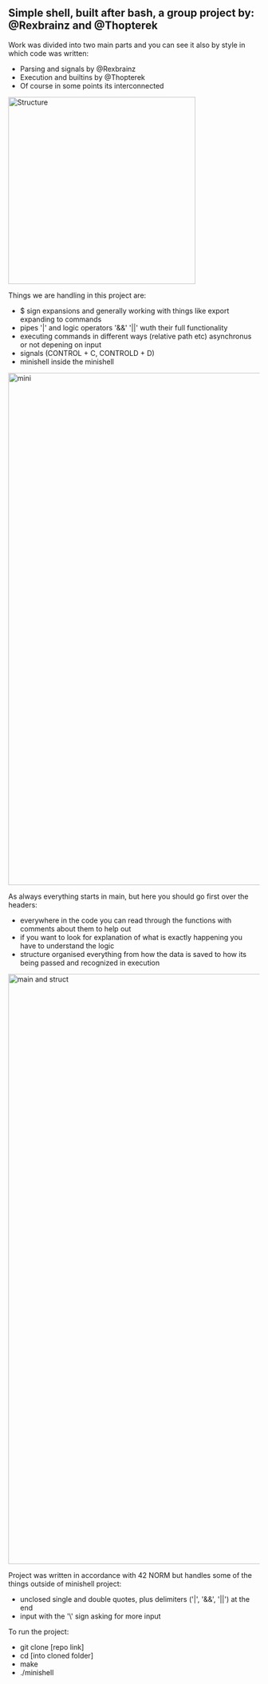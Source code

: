 Simple shell, built after bash, a group project by: @Rexbrainz and @Thopterek
-


Work was divided into two main parts and you can see it also by style in which code was written:
- Parsing and signals by @Rexbrainz
- Execution and builtins by @Thopterek
- Of course in some points its interconnected

<img width="375" alt="Structure" src="https://github.com/user-attachments/assets/2fd65da9-fa1f-4d82-9a9a-b4258dd8b9ab" />

Things we are handling in this project are:
- $ sign expansions and generally working with things like export expanding to commands
- pipes '|' and logic operators '&&' '||' wuth their full functionality
- executing commands in different ways (relative path etc) asynchronus or not depening on input
- signals (CONTROL + C, CONTROLD + D)
- minishell inside the minishell

<img width="1027" alt="mini" src="https://github.com/user-attachments/assets/46868e86-7344-4278-a9b0-168076641b23" />


As always everything starts in main, but here you should go first over the headers:
- everywhere in the code you can read through the functions with comments about them to help out
- if you want to look for explanation of what is exactly happening you have to understand the logic
- structure organised everything from how the data is saved to how its being passed and recognized in execution


<img width="1183" alt="main and struct" src="https://github.com/user-attachments/assets/f620931e-911a-449d-92b6-edf0c5150631" />


Project was written in accordance with 42 NORM but handles some of the things outside of minishell project:
- unclosed single and double quotes, plus delimiters ('|', '&&', '||') at the end
- input with the '\\' sign asking for more input

To run the project:
- git clone [repo link]
- cd [into cloned folder]
- make
- ./minishell
